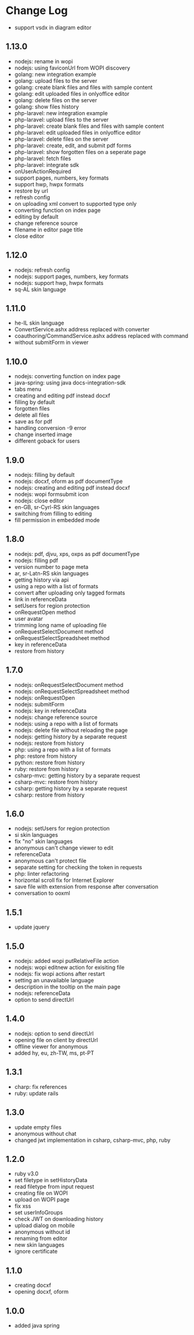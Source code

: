 # Change Log

- support vsdx in diagram editor

## 1.13.0
- nodejs: rename in wopi
- nodejs: using faviconUrl from WOPI discovery
- golang: new integration example
- golang: upload files to the server
- golang: create blank files and files with sample content
- golang: edit uploaded files in onlyoffice editor
- golang: delete files on the server
- golang: show files history
- php-laravel: new integration example
- php-laravel: upload files to the server
- php-laravel: create blank files and files with sample content
- php-laravel: edit uploaded files in onlyoffice editor
- php-laravel: delete files on the server
- php-laravel: create, edit, and submit pdf forms
- php-laravel: show forgotten files on a seperate page
- php-laravel: fetch files
- php-laravel: integrate sdk
- onUserActionRequired
- support pages, numbers, key formats
- support hwp, hwpx formats
- restore by url
- refresh config
- on uploading xml convert to supported type only
- converting function on index page
- editing by default
- change reference source
- filename in editor page title
- close editor

## 1.12.0
- nodejs: refresh config
- nodejs: support pages, numbers, key formats
- nodejs: support hwp, hwpx formats
- sq-AL skin language

## 1.11.0
- he-IL skin language
- ConvertService.ashx address replaced with converter
- coauthoring/CommandService.ashx address replaced with command
- without submitForm in viewer

## 1.10.0
- nodejs: converting function on index page
- java-spring: using java docs-integration-sdk
- tabs menu
- creating and editing pdf instead docxf
- filling by default
- forgotten files
- delete all files
- save as for pdf
- handling conversion -9 error
- change inserted image
- different goback for users

## 1.9.0
- nodejs: filling by default
- nodejs: docxf, oform as pdf documentType
- nodejs: creating and editing pdf instead docxf
- nodejs: wopi formsubmit icon
- nodejs: close editor
- en-GB, sr-Cyrl-RS skin languages
- switching from filling to editing
- fill permission in embedded mode

## 1.8.0
- nodejs: pdf, djvu, xps, oxps as pdf documentType
- nodejs: filling pdf
- version number to page meta
- ar, sr-Latn-RS skin languages
- getting history via api
- using a repo with a list of formats
- convert after uploading only tagged formats
- link in referenceData
- setUsers for region protection
- onRequestOpen method
- user avatar
- trimming long name of uploading file
- onRequestSelectDocument method
- onRequestSelectSpreadsheet method
- key in referenceData
- restore from history

## 1.7.0
- nodejs: onRequestSelectDocument method
- nodejs: onRequestSelectSpreadsheet method
- nodejs: onRequestOpen
- nodejs: submitForm
- nodejs: key in referenceData
- nodejs: change reference source
- nodejs: using a repo with a list of formats
- nodejs: delete file without reloading the page
- nodejs: getting history by a separate request
- nodejs: restore from history
- php: using a repo with a list of formats
- php: restore from history
- python: restore from history
- ruby: restore from history
- csharp-mvc: getting history by a separate request
- csharp-mvc: restore from history
- csharp: getting history by a separate request
- csharp: restore from history

## 1.6.0
- nodejs: setUsers for region protection
- si skin languages
- fix "no" skin languages
- anonymous can't change viewer to edit
- referenceData
- anonymous can't protect file
- separate setting for checking the token in requests
- php: linter refactoring
- horizontal scroll fix for Internet Explorer
- save file with extension from response after conversation
- conversation to ooxml

## 1.5.1
- update jquery

## 1.5.0
- nodejs: added wopi putRelativeFile action
- nodejs: wopi editnew action for exisiting file
- nodejs: fix wopi actions after restart
- setting an unavailable language
- description in the tooltip on the main page
- nodejs: referenceData
- option to send directUrl

## 1.4.0
- nodejs: option to send directUrl
- opening file on client by directUrl
- offline viewer for anonymous
- added hy, eu, zh-TW, ms, pt-PT

## 1.3.1
- charp: fix references
- ruby: update rails 

## 1.3.0
- update empty files
- anonymous without chat
- changed jwt implementation in csharp, csharp-mvc, php, ruby

## 1.2.0
- ruby v3.0
- set filetype in setHistoryData
- read filetype from input request
- creating file on WOPI
- upload on WOPI page
- fix xss
- set userInfoGroups
- check JWT on downloading history
- upload dialog on mobile
- anonymous without id
- renaming from editor
- new skin languages
- ignore certificate

## 1.1.0
- creating docxf
- opening docxf, oform

## 1.0.0
- added java spring